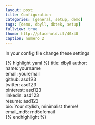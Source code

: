 ```yaml
---
layout: post
title: Configuration
categories: [general, setup, demo]
tags: [demo, dbyll, dbtek, setup]
fullview: true
thumb: http://placehold.it/40x40
caption: numero 2
---
```


In your config file change these settings

{% highlight yaml %}
title: dbyll
author:  
  name: yourname  
  email: youremail  
  github: asd123  
  twitter: asd123  
  pinterest: asd123  
  linkedin: asd123  
  resume: asd123  
  bio: Your stylish,  minimalist theme!  
  email_md5: md5ofemail  
{% endhighlight %}
